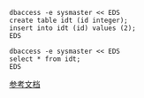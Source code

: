 ```
dbaccess -e sysmaster << EDS
create table idt (id integer);
insert into idt (id) values (2);
EDS

```



```
dbaccess -e sysmaster << EDS
select * from idt;
EDS

```

[参考文档](https://blog.csdn.net/educast/article/details/51507221/)

